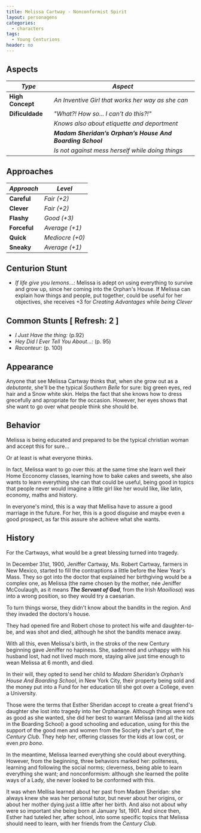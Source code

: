 ```yaml
---
title: Melissa Cartway - Nonconformist Spirit
layout: personagens
categories:
  - characters
tags:
  - Young Centurions
header: no
---
```



## Aspects

| ***Type***       | ***Aspect***                                           |
|------------------|--------------------------------------------------------|
| __High Concept__ | _An Inventive Girl that works her way as she can_      |
| __Dificuldade__  | _"What?! How so... I can't do this?!"_                 |
|                  | _Knows also about etiquette and deportment_            |
|                  | ___Madam Sheridan’s Orphan’s House And Boarding School___  |
|                  | _Is not against mess herself while doing things_       |

## Approaches

| ***Approach***  | ***Level***     |
|-----------------|-----------------|
| __Careful__     | _Fair (+2)_ |
| __Clever__      | _Fair (+2)_ |
| __Flashy__      | _Good (+3)_      |
| __Forceful__    | _Average (+1)_  |
| __Quick__       | _Mediocre (+0)_ |
| __Sneaky__      | _Average (+1)_  |

## Centurion Stunt

+ _If life give you lemons...:_ Melissa is adept on using everything to survive and grow up, since her coming into the Orphan's House. If Melissa can explain how things and people, put together, could be useful for her objectives, she receives +3 for _Creating Advantages_ while _being Clever_

## Common Stunts [ Refresh: 2 ]

+ _I Just Have the thing:_ (p.92)
+ _Hey Did I Ever Tell You About...:_ (p. 95)
+ _Raconteur:_ (p. 100)

## Appearance

Anyone that see Melissa Cartway thinks that, when she grow out as a _debutante_, she'll be the typical _Southern Belle_ for sure: big green eyes, red hair and a Snow white skin. Helps the fact that she knows how to dress grecefully and apropriate for the occasion. However, her eyes shows that she want to go over what people think she should be.

## Behavior

Melissa is being educated and prepared to be the typical christian woman and accept this for sure...

Or at least is what everyone thinks.

In fact, Melissa want to go over this: at the same time she learn well their Home Ecconomy classes, learning how to bake cakes and sweets, she also wants to learn everything she can that could be useful, being good in topics that people never would imagine a little girl like her would like, like latin, economy, maths and history.

In everyone's mind, this is a way that Mellisa have to assure a good marriage in the future. For her, this is a good disguise and maybe even a good prospect, as far this assure she achieve what she wants.

## History

For the Cartways, what would be a great blessing turned into tragedy.

In December 31st, 1900, Jeniffer Cartway, Ms. Robert Cartway, farmers in New Mexico, started to fill the contraptions a little before the New Year's Mass. They so got into the doctor that explained her birthgiving would be a complex one, as Melissa (the name chosen by the mother, née Jeniffer McCoulaugh, as it means ___The Servant of God___, from the Irish _Maoilíosa_) was into a wrong position, so they would try a caesarian.

To turn things worse, they didn't know about the bandits in the region. And they invaded the doctors's house.

They had opened fire and Robert chose to protect his wife and daughter-to-be, and was shot and died, although he shot the bandits menace away.

With all this, even Melissa's birth, in the stroks of the new Century beginning gave Jeniffer no hapiness. She, sadenned and unhappy with his husband lost, had not lived much more, staying alive just time enough to wean Melissa at 6 month, and died.

In their will, they opted to send her child to _Madam Sheridan’s Orphan’s House And Boarding School_, in New York City, their property being sold and the money put into a Fund for her education till she got over a College, even a University.

Those were the terms that Esther Sheridan accept to create a great friend's daughter she lost into tragedy into her Orphanage. Although things were not as good as she wanted, she did her best to warrant Melissa (and all the kids in the Boarding School) a good schooling and education, using for this the support of the good men and women from the Society she's part of, the _Century Club_. They help her, offering classes for the kids at low cost, or even _pro bono_.

In the meantime, Melissa learned everything she could about everything. However, from the beginning, three behaviors marked her: politeness, learning and following the social norms; cleverness, being able to learn everything she want; and nonconformism: although she learned the polite ways of a Lady, she never looked to be conformed with this.

It was when Mellisa learned about her past from Madam Sheridan: she always knew she was her personal tutor, but never about her origins, or about her mother dying just a little after her birth. And also not about why were so important she being born at January 1st, 1901. And since then, Esther had tuteled her, after school, into some specific topics that Melissa should need to learn, with her friends from the _Century Club_.
